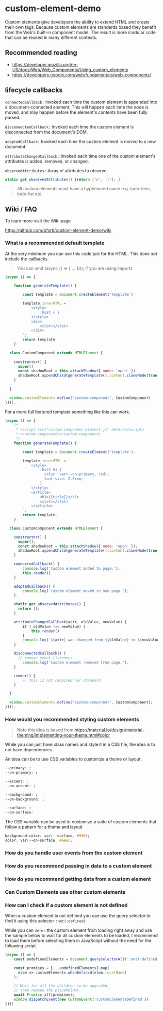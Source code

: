 # custom-element-demo

Custom elements give developers the ability to extend HTML and create their own tags. Because custom elements are standards based they benefit from the Web's built-in component model. The result is more modular code that can be reused in many different contexts.

## Recommended reading

 - https://developer.mozilla.org/en-US/docs/Web/Web_Components/Using_custom_elements
 - https://developers.google.com/web/fundamentals/web-components/

## lifecycle callbacks

`connectedCallback:` Invoked each time the custom element is appended into a document-connected element. This will happen each time the node is moved, and may happen before the element's contents have been fully parsed.

`disconnectedCallback:` Invoked each time the custom element is disconnected from the document's DOM.

`adoptedCallback:` Invoked each time the custom element is moved to a new document.

`attributeChangedCallback:` Invoked each time one of the custom element's attributes is added, removed, or changed.

`observedAttributes:` Array of attributes to observe

```js
static get observedAttributes() {return ['w', 'l']; }
```
> All custom elements must have a hyphenated name e.g. todo-item, todo-list etc.

## Wiki / FAQ

To learn more visit the Wiki page

https://github.com/gforti/custom-element-demo/wiki

### What is a recommended default template

At the very minimum you can use this code just for the HTML.  This does not include the callbacks.

> You can omit (async () => { ... })(); if you are using imports

```js
(async () => {

    function generateTemplate() {

        const template = document.createElement('template')

        template.innerHTML = `
            <style>                
                :host { }
            </style>
            <div>
                <slot></slot>
            </div>
        `;
        return template
    }

  class CustomComponent extends HTMLElement {
      
    constructor() {
      super()
      const shadowRoot = this.attachShadow({ mode: 'open' })
      shadowRoot.appendChild(generateTemplate().content.cloneNode(true))
    }
   
  }

  window.customElements.define('custom-component', CustomComponent)
})();
```

For a more full featured template something like this can work.

```js
(async () => {
    /*
     * <script src="custom-component.element.js" defer></script>
     * <custom-component></custom-component>
     */
    function generateTemplate() {

        const template = document.createElement('template');

        template.innerHTML = `
            <style>
                :host h1 {
                  color: var(--on-primary, red);
                  font-size: 2.5rem;                  
                }
            </style>
            <article>
                <h1>{{title}}</h1>
                <slot></slot>
            </article>
        `;
        return template;
    }

  class CustomComponent extends HTMLElement {

    constructor() {
      super();
      const shadowRoot = this.attachShadow({ mode: 'open' });
      shadowRoot.appendChild(generateTemplate().content.cloneNode(true));
    }

    connectedCallback() {
        console.log('Custom element added to page.');
        this.render()
    }

    adoptedCallback() {
        console.log('Custom element moved to new page.');
    }

    static get observedAttributes() {
      return [];
    }

    attributeChangedCallback(attr, oldValue, newValue) {
        if ( oldValue !== newValue) {
            this.render()
        }
        console.log(`${attr} was changed from ${oldValue} to ${newValue}!`)
    }

    disconnectedCallback() {
      // remove event listeners
        console.log('Custom element removed from page.');
    }

    render() {
        // This is not required nor standard
    }

  }

  window.customElements.define('custom-component', CustomComponent);
})();
```

### How would you recommended styling custom elements

> Note this idea is based from https://material.io/design/material-theming/implementing-your-theme.html#color

While you can just have class names and style it in a CSS file, the idea is to not have dependencies

An idea can be to use CSS variables to customize a theme or layout.

```css
--primary: ;
--on-primary: ;

--accent: ;
--on-accent: ;

--background: ;
--on-background: ;

--surface: ;
--on-surface: 
```

The CSS variable can be used to customize a suite of custom elements that follow a pattern for a theme and layout

```css
background-color: var(--surface, #999);
color: var(--on-surface, #eee);
```

### How do you handle user events from the custom element

### How do you recommend passing in data to a custom element

### How do you recommend getting data from a custom element

### Can Custom Elements use other custom elements

### How can I check if a custom element is not defined

When a custom element is not defined you can use the query selector to find it using this selector `:not(:defined)`

While you can `defer` the custom element from loading right away and use the sample below to wait for all custom elements to be loaded,
I recommend to load them before selecting them in JavaScript without the need for the following script.

```js
(async () => { 
    const undefinedElements = document.querySelectorAll(':not(:defined)');

    const promises = [...undefinedElements].map(
      elem => customElements.whenDefined(elem.localName)
    );

    // Wait for all the children to be upgraded, 
    // then remove the placeholder.
    await Promise.all(promises);                            
    window.dispatchEvent(new CustomEvent('customElementsDefined'))
})()
```

